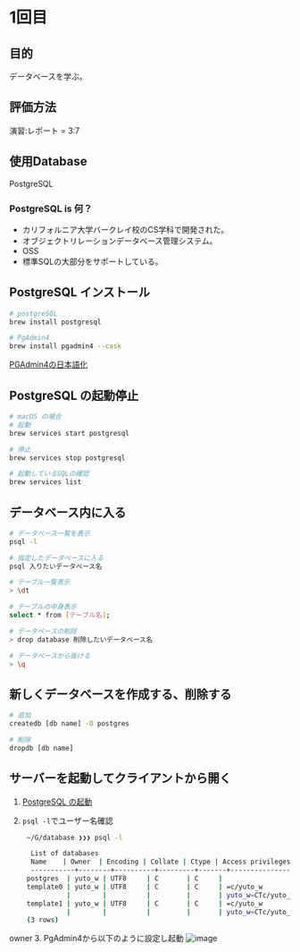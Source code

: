 # 1回目

## 目的

データベースを学ぶ。

## 評価方法

演習:レポート = 3:7

## 使用Database

PostgreSQL

### PostgreSQL is 何？

- カリフォルニア大学バークレイ校のCS学科で開発された。
- オブジェクトリレーションデータベース管理システム。
- OSS
- 標準SQLの大部分をサポートしている。

## PostgreSQL インストール

```bash
# postgreSQL
brew install postgresql

# PgAdmin4
brew install pgadmin4 --cask
```

[PGAdmin4の日本語化](https://qiita.com/sanapuuu/items/4e43f6ed0cf0a597efb5)

## PostgreSQL の起動停止

```bash
# macOS の場合
# 起動
brew services start postgresql

# 停止
brew services stop postgresql

# 起動しているSQLの確認
brew services list
```

## データベース内に入る

```bash
# データベース一覧を表示
psql -l

# 指定したデータベースに入る
psql 入りたいデータベース名

# テーブル一覧表示
> \dt

# テーブルの中身表示
select * from [テーブル名];

# データベースの削除
> drop database 削除したいデータベース名

# データベースから抜ける
> \q
```

## 新しくデータベースを作成する、削除する

```bash
# 追加
createdb [db name] -O postgres

# 削除
dropdb [db name]
```

## サーバーを起動してクライアントから開く

1. [PostgreSQL の起動](#PostgreSQL%20の起動停止)
2. `psql -l`でユーザー名確認

   ```bash
    ~/G/database ❯❯❯ psql -l

     List of databases
     Name    | Owner  | Encoding | Collate | Ctype | Access privileges
     -----------+--------+----------+---------+-------+-------------------
    postgres  | yuto_w | UTF8     | C       | C     |
    template0 | yuto_w | UTF8     | C       | C     | =c/yuto_w        +
              |        |          |         |       | yuto_w=CTc/yuto_w
    template1 | yuto_w | UTF8     | C       | C     | =c/yuto_w        +
              |        |          |         |       | yuto_w=CTc/yuto_w
    (3 rows)
    ```

  owner
3. PgAdmin4から以下のように設定し起動
  ![image](スクリーンショット%202021-04-12%2019.10.36.png)
